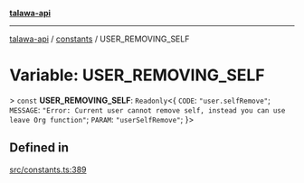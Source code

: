 [**talawa-api**](../../README.md)

***

[talawa-api](../../modules.md) / [constants](../README.md) / USER\_REMOVING\_SELF

# Variable: USER\_REMOVING\_SELF

\> `const` **USER\_REMOVING\_SELF**: `Readonly`\<\{ `CODE`: `"user.selfRemove"`; `MESSAGE`: `"Error: Current user cannot remove self, instead you can use leave Org function"`; `PARAM`: `"userSelfRemove"`; \}\>

## Defined in

[src/constants.ts:389](https://github.com/PalisadoesFoundation/talawa-api/blob/039b0f127fb8caa46d57186ab4b3bb27fe150903/src/constants.ts#L389)
